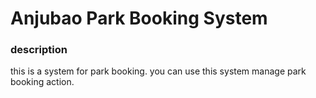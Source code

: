 # Anjubao Park Booking System

### description

this is a system for park booking. you can use this system manage park booking action.